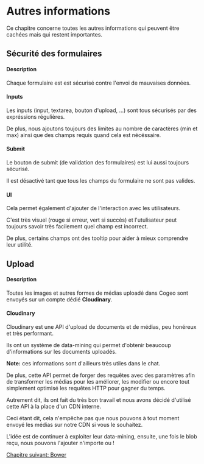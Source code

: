 # Autres informations

Ce chapitre concerne toutes les autres informations qui peuvent être cachées mais qui restent importantes.

## Sécurité des formulaires

#### Description

Chaque formulaire est est sécurisé contre l'envoi de mauvaises données.

#### Inputs

Les inputs (input, textarea, bouton d'upload, ...) sont tous sécurisés par des expréssions régulières.

De plus, nous ajoutons toujours des limites au nombre de caractères (min et max) ainsi que des champs requis quand cela est nécéssaire.

#### Submit

Le bouton de submit (de validation des formulaires) est lui aussi toujours sécurisé.

Il est désactivé tant que tous les champs du formulaire ne sont pas valides.

#### UI

Cela permet également d'ajouter de l'interaction avec les utilisateurs.

C'est très visuel (rouge si erreur, vert si succès) et l'utulisateur peut toujours savoir très facilement quel champ est incorrect.

De plus, certains champs ont des tooltip pour aider à mieux comprendre leur utilité.

## Upload

#### Description

Toutes les images et autres formes de médias uploadé dans Cogeo sont envoyés sur un compte dédié **Cloudinary**.

#### Cloudinary

Cloudinary est une API d'upload de documents et de médias, peu honéreux et très performant.

Ils ont un système de data-mining qui permet d'obtenir beaucoup d'informations sur les documents uploadés.

**Note:** ces informations sont d'ailleurs très utiles dans le chat.

De plus, cette API permet de forger des requêtes avec des paramètres afin de transformer les médias pour les améliorer, les modifier ou encore tout simplement optimisé les requêtes HTTP pour gagner du temps.

Autrement dit, ils ont fait du très bon travail et nous avons décidé d'utilisé cette API à la place d'un CDN interne.

Ceci étant dit, cela n'empêche pas que nous pouvons à tout moment envoyé les médias sur notre CDN si vous le souhaitez.

L'idée est de continuer à exploiter leur data-mining, ensuite, une fois le blob reçu, nous pouvons l'ajouter n'importe ou !

<a href="{{ site.baseUrl }}front-end/bower/" class="btn btn-green">Chapitre suivant: Bower</a>
